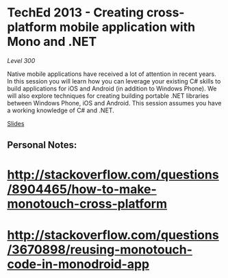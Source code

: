 TechEd 2013 - Creating cross-platform mobile application with Mono and .NET 
======================

_Level 300_

Native mobile applications have received a lot of attention in recent years. In this session you will learn how you can leverage your existing C# skills to build applications for iOS and Android (in addition to Windows Phone). We will also explore techniques for creating building portable .NET libraries between Windows Phone, iOS and Android. This session assumes you have a working knowledge of C# and .NET.

[Slides](https://www.dropbox.com/s/alc84njhgx3nomc/TechEd%202013%20-%20Mobile.pptx)


Personal Notes:
---------------------

# http://stackoverflow.com/questions/8904465/how-to-make-monotouch-cross-platform
# http://stackoverflow.com/questions/3670898/reusing-monotouch-code-in-monodroid-app
